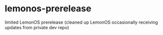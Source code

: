 # lemonos-prerelease
limited LemonOS prerelease (cleaned up LemonOS occasionally receiving updates from private dev repo)
